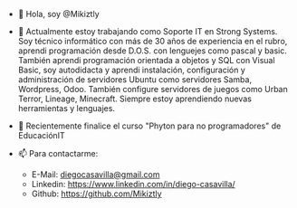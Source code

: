 - 👋 Hola, soy @Mikiztly

- 👀 Actualmente estoy trabajando como Soporte IT en Strong Systems.
Soy técnico informático con más de 30 años de experiencia en el rubro, aprendi programación desde D.O.S. con lenguejes como pascal y basic.
También aprendi programación orientada a objetos y SQL con Visual Basic, soy autodidacta y aprendi instalación, configuración y administración de servidores Ubuntu
como servidores Samba, Wordpress, Odoo. También configure servidores de juegos como Urban Terror, Lineage, Minecraft.
Siempre estoy aprendiendo nuevas herramientas y lenguajes.

- 💞️ Recientemente finalice el curso "Phyton para no programadores" de EducaciónIT

- 📫 Para contactarme:
  - E-Mail: diegocasavilla@gmail.com
  - Linkedin: https://www.linkedin.com/in/diego-casavilla/
  - Github: https://github.com/Mikiztly

<!---
Mikiztly/Mikiztly is a ✨ special ✨ repository because its `README.md` (this file) appears on your GitHub profile.
You can click the Preview link to take a look at your changes.
--->
